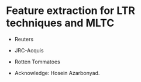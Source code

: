 # Feature extraction for LTR techniques and MLTC

- Reuters
- JRC-Acquis
- Rotten Tommatoes


- Acknowledge: Hosein Azarbonyad.
